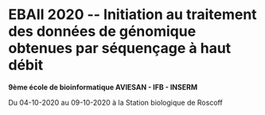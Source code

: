 # EBAII 2020 -- Initiation au traitement des données de génomique obtenues par séquençage à haut débit

**9ème école de bioinformatique AVIESAN - IFB - INSERM**

Du 04-10-2020 au 09-10-2020 à la Station biologique de Roscoff



